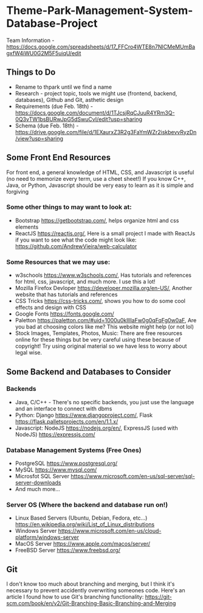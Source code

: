 # Theme-Park-Management-System-Database-Project

Team Information - https://docs.google.com/spreadsheets/d/17_FFCro4WTE8n7NICMeMUmBagxfW4iWU0G2M5F5uiqU/edit

## Things to Do
- Rename to thpark until we find a name
- Research - project topic, tools we might use (frontend, backend, databases), Github and Git, asthetic design
- Requirements (due Feb. 18th) - https://docs.google.com/document/d/1TJcsjRqCJuuR4YRm3Q-0Q3vTW1bsBURwJpG5dSwuCvI/edit?usp=sharing
- Schema (due Feb. 18th) - https://drive.google.com/file/d/1EXaurxZ3R2g3FaYmWZr2iskbevvRyzDn/view?usp=sharing

## Some Front End Resources
For front end, a general knowledge of HTML, CSS, and Javascript is useful (no need to memorize every term, use a cheet sheet!)
If you know C++, Java, or Python, Javascript should be very easy to learn as it is simple and forgiving

### Some other things to may want to look at:
- Bootstrap https://getbootstrap.com/, helps organize html and css elements
- ReactJS https://reactjs.org/, Here is a small project I made with ReactJs if you want to see what the code might look like: https://github.com/AndrewVieira/web-calculator

### Some Resources that we may use:
- w3schools https://www.w3schools.com/, Has tutorials and references for html, css, javascript, and much more. I use this a lot!
- Mozilla Firefox Devloper https://developer.mozilla.org/en-US/, Another website that has tutorials and references
- CSS Tricks https://css-tricks.com/, shows you how to do some cool effects and design with CSS
- Google Fonts https://fonts.google.com/
- Paletton https://paletton.com/#uid=1000u0kllllaFw0g0qFqFg0w0aF, Are you bad at choosing colors like me? This website might help (or not lol)
- Stock Images, Templates, Photos, Music: There are free resources online for these things but be very careful using these because of copyright! Try using original material so we have less to worry about legal wise.

## Some Backend and Databases to Consider
### Backends
- Java, C/C++ - There's no specific backends, you just use the language and an interface to connect with dbms
- Python: Django https://www.djangoproject.com/, Flask https://flask.palletsprojects.com/en/1.1.x/
- Javascript: NodeJS https://nodejs.org/en/, ExpressJS (used with NodeJS) https://expressjs.com/

### Database Management Systems (Free Ones)
- PostgreSQL https://www.postgresql.org/
- MySQL https://www.mysql.com/
- Microsfot SQL Server https://www.microsoft.com/en-us/sql-server/sql-server-downloads
- And much more...

### Server OS (Where the backend and database run on!)
- Linux Based Servers (Ubuntu, Debian, Fedora, etc...) https://en.wikipedia.org/wiki/List_of_Linux_distributions
- Windows Server https://www.microsoft.com/en-us/cloud-platform/windows-server
- MacOS Server https://www.apple.com/macos/server/
- FreeBSD Server https://www.freebsd.org/

## Git
I don't know too much about branching and merging, but I think it's necessary to prevent accidently overwriting someones code. Here's an article I found how to use Git's branching functionality: https://git-scm.com/book/en/v2/Git-Branching-Basic-Branching-and-Merging
